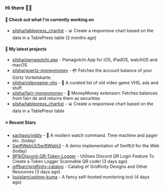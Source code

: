 ### Hi there 🦊👋

#### 👷 Check out what I'm currently working on

- [silsha/tablepress_chartist](https://github.com/silsha/tablepress_chartist) - 📊 Create a responsive chart based on the data in a TablePress table (2 months ago)

#### 🌱 My latest projects

- [silsha/pwnagotchi.app](https://github.com/silsha/pwnagotchi.app) - Pwnagotchi App for iOS, iPadOS, watchOS and macOS
- [silsha/goertz-moneymoney](https://github.com/silsha/goertz-moneymoney) - 💳 Fetches the account balance of your Görtz Vorteilskarte.
- [silsha/videogame-vhs](https://github.com/silsha/videogame-vhs) - 👾 A curated list of old video game VHS, ads and stuff.
- [silsha/fairr-moneymoney](https://github.com/silsha/fairr-moneymoney) - 💸 MoneyMoney extension: Fetches balances from fairr.de and returns them as securities
- [silsha/tablepress_chartist](https://github.com/silsha/tablepress_chartist) - 📊 Create a responsive chart based on the data in a TablePress table

#### ⭐ Recent Stars

- [sachaos/viddy](https://github.com/sachaos/viddy) - 👀 A modern watch command. Time machine and pager etc. (today)
- [SwiftWebUI/SwiftWebUI](https://github.com/SwiftWebUI/SwiftWebUI) - A demo implementation of SwiftUI for the Web (today)
- [9P9/Discord-QR-Token-Logger](https://github.com/9P9/Discord-QR-Token-Logger) - Utilises Discord QR Login Feature To Create a Token Logger Scannable QR code! (3 days ago)
- [jeffbarr/gridfinity-catalog](https://github.com/jeffbarr/gridfinity-catalog) - Catalog of Gridfinity Designs and Other Resources (3 days ago)
- [louislam/uptime-kuma](https://github.com/louislam/uptime-kuma) - A fancy self-hosted monitoring tool (4 days ago)
